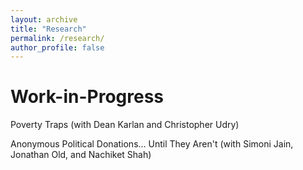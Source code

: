 ```yaml
---
layout: archive
title: "Research"
permalink: /research/
author_profile: false
---
```


# Work-in-Progress

Poverty Traps (with Dean Karlan and Christopher Udry)

Anonymous Political Donations... Until They Aren't (with Simoni Jain, Jonathan Old, and Nachiket Shah)
